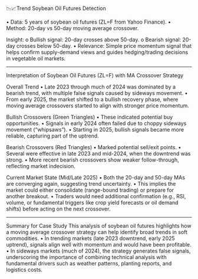 📉📈Trend Soybean Oil Futures Detection


•	Data: 5 years of soybean oil futures (ZL=F from Yahoo Finance).
•	Method: 20-day vs 50-day moving average crossover.


Insight:
o	Bullish signal: 20-day crosses above 50-day.
o	Bearish signal: 20-day crosses below 50-day.
•	Relevance: Simple price momentum signal that helps confirm supply-demand views and guides hedging/trading decisions in vegetable oil markets.

---
Interpretation of Soybean Oil Futures (ZL=F) with MA Crossover Strategy 


Overall Trend
•	Late 2023 through much of 2024 was dominated by a bearish trend, with multiple false signals caused by sideways movement.
•	From early 2025, the market shifted to a bullish recovery phase, where moving average crossovers started to align with stronger price momentum.

Bullish Crossovers (Green Triangles)
•	These indicated potential buy opportunities.
•	Signals in early 2024 often failed due to choppy sideways movement (“whipsaws”).
•	Starting in 2025, bullish signals became more reliable, capturing part of the uptrend.

Bearish Crossovers (Red Triangles)
•	Marked potential sell/exit points.
•	Several were effective in late 2023 and mid-2024, when the downtrend was strong.
•	More recent bearish crossovers show weaker follow-through, reflecting market indecision.

Current Market State (Mid/Late 2025)
•	Both the 20-day and 50-day MAs are converging again, suggesting trend uncertainty.
•	This implies the market could either consolidate (range-bound trading) or prepare for another breakout.
•	Traders would need additional confirmation (e.g., RSI, volume, or fundamental triggers like crop yield forecasts or oil demand shifts) before acting on the next crossover.

---
Summary for Case Study
This analysis of soybean oil futures highlights how a moving average crossover strategy can help identify broad trends in soft commodities.
•	In trending markets (late 2023 downtrend, early 2025 uptrend), signals align well with momentum and would have been profitable.
•	In sideways markets (much of 2024), the strategy generates false signals, underscoring the importance of combining technical analysis with fundamental drivers such as weather patterns, planting reports, and logistics costs.
